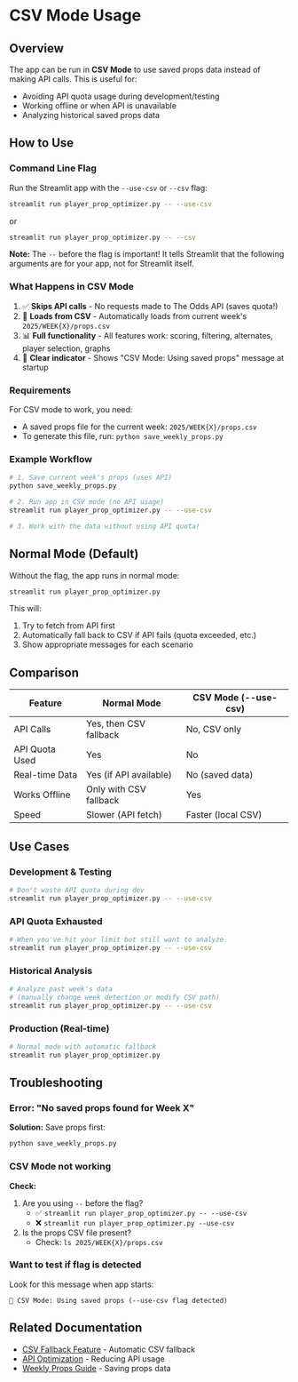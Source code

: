 # CSV Mode Usage

## Overview

The app can be run in **CSV Mode** to use saved props data instead of making API calls. This is useful for:
- Avoiding API quota usage during development/testing
- Working offline or when API is unavailable
- Analyzing historical saved props data

## How to Use

### Command Line Flag

Run the Streamlit app with the `--use-csv` or `--csv` flag:

```bash
streamlit run player_prop_optimizer.py -- --use-csv
```

or

```bash
streamlit run player_prop_optimizer.py -- --csv
```

**Note:** The `--` before the flag is important! It tells Streamlit that the following arguments are for your app, not for Streamlit itself.

### What Happens in CSV Mode

1. ✅ **Skips API calls** - No requests made to The Odds API (saves quota!)
2. 📁 **Loads from CSV** - Automatically loads from current week's `2025/WEEK{X}/props.csv`
3. 📊 **Full functionality** - All features work: scoring, filtering, alternates, player selection, graphs
4. 🔧 **Clear indicator** - Shows "CSV Mode: Using saved props" message at startup

### Requirements

For CSV mode to work, you need:
- A saved props file for the current week: `2025/WEEK{X}/props.csv`
- To generate this file, run: `python save_weekly_props.py`

### Example Workflow

```bash
# 1. Save current week's props (uses API)
python save_weekly_props.py

# 2. Run app in CSV mode (no API usage)
streamlit run player_prop_optimizer.py -- --use-csv

# 3. Work with the data without using API quota!
```

## Normal Mode (Default)

Without the flag, the app runs in normal mode:

```bash
streamlit run player_prop_optimizer.py
```

This will:
1. Try to fetch from API first
2. Automatically fall back to CSV if API fails (quota exceeded, etc.)
3. Show appropriate messages for each scenario

## Comparison

| Feature | Normal Mode | CSV Mode (--use-csv) |
|---------|-------------|----------------------|
| API Calls | Yes, then CSV fallback | No, CSV only |
| API Quota Used | Yes | No |
| Real-time Data | Yes (if API available) | No (saved data) |
| Works Offline | Only with CSV fallback | Yes |
| Speed | Slower (API fetch) | Faster (local CSV) |

## Use Cases

### Development & Testing
```bash
# Don't waste API quota during dev
streamlit run player_prop_optimizer.py -- --use-csv
```

### API Quota Exhausted
```bash
# When you've hit your limit but still want to analyze
streamlit run player_prop_optimizer.py -- --use-csv
```

### Historical Analysis
```bash
# Analyze past week's data
# (manually change week detection or modify CSV path)
streamlit run player_prop_optimizer.py -- --use-csv
```

### Production (Real-time)
```bash
# Normal mode with automatic fallback
streamlit run player_prop_optimizer.py
```

## Troubleshooting

### Error: "No saved props found for Week X"

**Solution:** Save props first:
```bash
python save_weekly_props.py
```

### CSV Mode not working

**Check:**
1. Are you using `--` before the flag?
   - ✅ `streamlit run player_prop_optimizer.py -- --use-csv`
   - ❌ `streamlit run player_prop_optimizer.py --use-csv`
2. Is the props CSV file present?
   - Check: `ls 2025/WEEK{X}/props.csv`

### Want to test if flag is detected

Look for this message when app starts:
```
🔧 CSV Mode: Using saved props (--use-csv flag detected)
```

## Related Documentation

- [CSV Fallback Feature](CSV_FALLBACK_FEATURE.md) - Automatic CSV fallback
- [API Optimization](API_OPTIMIZATION_SUMMARY.md) - Reducing API usage
- [Weekly Props Guide](WEEKLY_PROPS_GUIDE.md) - Saving props data

